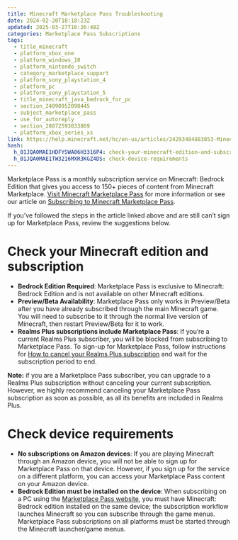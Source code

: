```yaml
---
title: Minecraft Marketplace Pass Troubleshooting
date: 2024-02-20T18:18:23Z
updated: 2025-03-27T16:26:48Z
categories: Marketplace Pass Subscriptions
tags:
  - title_minecraft
  - platform_xbox_one
  - platform_windows_10
  - platform_nintendo_switch
  - category_marketplace_support
  - platform_sony_playstation_4
  - platform_pc
  - platform_sony_playstation_5
  - title_minecraft_java_bedrock_for_pc
  - section_24090952098445
  - subject_marketplace_pass
  - use_for_autoreply
  - section_28872593033869
  - platform_xbox_series_xs
link: https://help.minecraft.net/hc/en-us/articles/24293484883853-Minecraft-Marketplace-Pass-Troubleshooting
hash:
  h_01JQA0MAE1HDFYSWA06H3316P4: check-your-minecraft-edition-and-subscription
  h_01JQA0MAE1TW3216MXR3KGZ4DS: check-device-requirements
---
```


Marketplace Pass is a monthly subscription service on Minecraft: Bedrock Edition that gives you access to 150+ pieces of content from Minecraft Marketplace. [Visit Minecraft Marketplace Pass](https://www.minecraft.net/en-us/marketplace/marketplace-pass) for more information or see our article on [Subscribing to Minecraft Marketplace Pass](../Marketplace-Realms-Subscriptions/Subscribing-to-Minecraft-Marketplace-Pass.md).

If you’ve followed the steps in the article linked above and are still can’t sign up for Marketplace Pass, review the suggestions below.

# Check your Minecraft edition and subscription

- **Bedrock Edition Required**: Marketplace Pass is exclusive to Minecraft: Bedrock Edition and is not available on other Minecraft editions.
- **Preview/Beta Availability**: Marketplace Pass only works in Preview/Beta after you have already subscribed through the main Minecraft game. You will need to subscribe to it through the normal live version of Minecraft, then restart Preview/Beta for it to work.
- **Realms Plus subscriptions include Marketplace Pass**: If you’re a current Realms Plus subscriber, you will be blocked from subscribing to Marketplace Pass. To sign-up for Marketplace Pass, follow instructions for [How to cancel your Realms Plus subscription](../Cancel-Realms-Subscriptions/Cancel-a-Minecraft-Realms-subscription-in-the-Minecraft-menu.md) and wait for the subscription period to end.

**Note:** if you are a Marketplace Pass subscriber, you can upgrade to a Realms Plus subscription without canceling your current subscription. However, we highly recommend canceling your Marketplace Pass subscription as soon as possible, as all its benefits are included in Realms Plus.

# Check device requirements

- **No subscriptions on Amazon devices**: If you are playing Minecraft through an Amazon device, you will not be able to sign up for Marketplace Pass on that device. However, if you sign up for the service on a different platform, you can access your Marketplace Pass content on your Amazon device.
- **Bedrock Edition must be installed on the device**: When subscribing on a PC using the [Marketplace Pass website](https://www.minecraft.net/en-us/marketplace/marketplace-pass), you must have Minecraft: Bedrock edition installed on the same device; the subscription workflow launches Minecraft so you can subscribe through the game menus. Marketplace Pass subscriptions on all platforms must be started through the Minecraft launcher/game menus.
